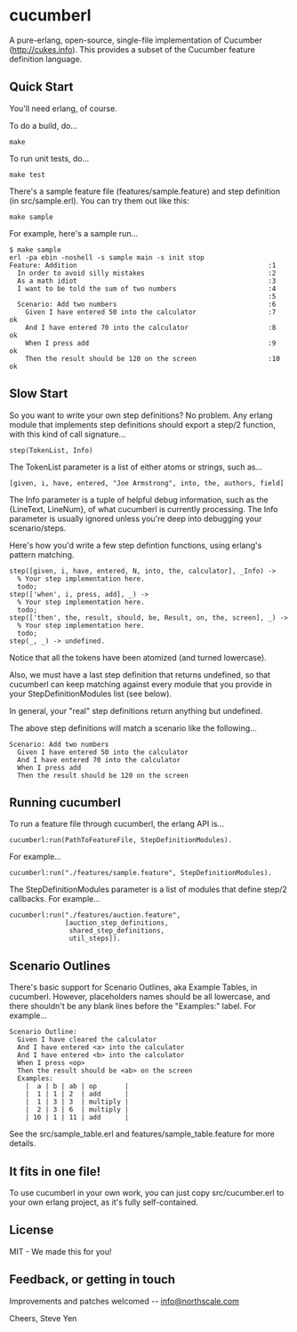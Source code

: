 # cucumberl

A pure-erlang, open-source, single-file implementation of Cucumber
(http://cukes.info).  This provides a subset of the Cucumber feature
definition language.

## Quick Start

You'll need erlang, of course.

To do a build, do...

    make

To run unit tests, do...

    make test

There's a sample feature file (features/sample.feature) and step
definition (in src/sample.erl).  You can try them out like this:

    make sample

For example, here's a sample run...

    $ make sample
    erl -pa ebin -noshell -s sample main -s init stop
    Feature: Addition                                                :1
      In order to avoid silly mistakes                               :2
      As a math idiot                                                :3
      I want to be told the sum of two numbers                       :4
                                                                     :5
      Scenario: Add two numbers                                      :6
        Given I have entered 50 into the calculator                  :7    ok
        And I have entered 70 into the calculator                    :8    ok
        When I press add                                             :9    ok
        Then the result should be 120 on the screen                  :10   ok

## Slow Start

So you want to write your own step definitions?  No problem.  Any
erlang module that implements step definitions should export a step/2
function, with this kind of call signature...

    step(TokenList, Info)

The TokenList parameter is a list of either atoms or strings, such as...

    [given, i, have, entered, "Joe Armstrong", into, the, authors, field]

The Info parameter is a tuple of helpful debug information, such as
the {LineText, LineNum}, of what cucumberl is currently processing.
The Info parameter is usually ignored unless you're deep into
debugging your scenario/steps.

Here's how you'd write a few step defintion functions, using erlang's
pattern matching.

    step([given, i, have, entered, N, into, the, calculator], _Info) ->
      % Your step implementation here.
      todo;
    step(['when', i, press, add], _) ->
      % Your step implementation here.
      todo;
    step(['then', the, result, should, be, Result, on, the, screen], _) ->
      % Your step implementation here.
      todo;
    step(_, _) -> undefined.

Notice that all the tokens have been atomized (and turned lowercase).

Also, we must have a last step definition that returns undefined,
so that cucumberl can keep matching against every module that
you provide in your StepDefinitionModules list (see below).

In general, your "real" step definitions return anything but
undefined.

The above step definitions will match a scenario like the following...

    Scenario: Add two numbers
      Given I have entered 50 into the calculator
      And I have entered 70 into the calculator
      When I press add
      Then the result should be 120 on the screen

## Running cucumberl

To run a feature file through cucumberl, the erlang API is...

    cucumberl:run(PathToFeatureFile, StepDefinitionModules).

For example...

    cucumberl:run("./features/sample.feature", StepDefinitionModules).

The StepDefinitionModules parameter is a list of modules that define
step/2 callbacks.  For example...

    cucumberl:run("./features/auction.feature",
                  [auction_step_definitions,
                   shared_step_definitions,
                   util_steps]).

## Scenario Outlines

There's basic support for Scenario Outlines, aka Example Tables, in
cucumberl.  However, placeholders names should be all lowercase, and
there shouldn't be any blank lines before the "Examples:" label.  For
example...

    Scenario Outline:
      Given I have cleared the calculator
      And I have entered <a> into the calculator
      And I have entered <b> into the calculator
      When I press <op>
      Then the result should be <ab> on the screen
      Examples:
        |  a | b | ab | op       |
        |  1 | 1 | 2  | add      |
        |  1 | 3 | 3  | multiply |
        |  2 | 3 | 6  | multiply |
        | 10 | 1 | 11 | add      |

See the src/sample_table.erl and features/sample_table.feature for
more details.

## It fits in one file!

To use cucumberl in your own work, you can just copy src/cucumber.erl
to your own erlang project, as it's fully self-contained.

## License

MIT - We made this for you!

## Feedback, or getting in touch

Improvements and patches welcomed -- info@northscale.com

Cheers,
Steve Yen


